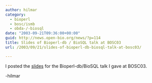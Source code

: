 ```yaml
---
author: hilmar
category:
  - bioperl
  - bosc/ismb
  - obda-/-biosql
date: "2003-09-21T09:36:00+00:00"
guid: http://news.open-bio.org/news/?p=114
title: Slides of Bioperl-db / BioSQL talk at BOSC03
url: /2003/09/21/slides-of-bioperl-db-biosql-talk-at-bosc03/

---
```

I posted the [slides](/obf-hugo-test/bosc2003/slides/Persistent_Bioperl_BOSC03.pdf) for the Bioperl-db/BioSQL talk I gave at BOSC03.

-hilmar
